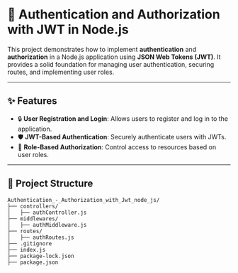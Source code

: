 # 🚀 Authentication and Authorization with JWT in Node.js

This project demonstrates how to implement **authentication** and **authorization** in a Node.js application using **JSON Web Tokens (JWT)**. It provides a solid foundation for managing user authentication, securing routes, and implementing user roles.

---

## ✨ Features

- 🔒 **User Registration and Login**: Allows users to register and log in to the application.
- 🛡️ **JWT-Based Authentication**: Securely authenticate users with JWTs.
- 🎯 **Role-Based Authorization**: Control access to resources based on user roles.

---

## 📂 Project Structure

```plaintext
Authentication_-_Authorization_with_Jwt_node_js/
├── controllers/
│   ├── authController.js
├── middlewares/
│   ├── authMiddleware.js
├── routes/
│   ├── authRoutes.js
├── .gitignore
├── index.js
├── package-lock.json
├── package.json
